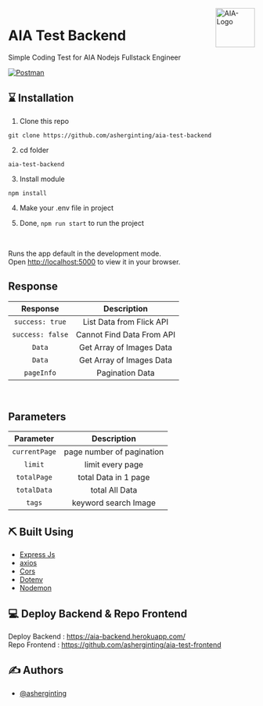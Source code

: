 <a href="https://aimeos.org/">
    <img src="https://user-images.githubusercontent.com/39787908/165537085-22b9b71d-16e8-4fce-8305-0c6a2abfff35.png" height="80" alt="AIA-Logo" title="AIA" align="right" />
</a>

# AIA Test Backend

Simple Coding Test for AIA Nodejs Fullstack Engineer



[![Postman](https://user-images.githubusercontent.com/39787908/165538995-8a6cb8d6-2be5-4b08-8a9c-c56411062d8e.png)](#)

## ⌛️ Installation

1. Clone this repo
```
git clone https://github.com/asherginting/aia-test-backend
```

2. cd folder
```
aia-test-backend

```
3. Install module
```
npm install
```

4. Make your .env file in project


5. Done, ```npm run start``` to run the project

<br>

Runs the app default in the development mode.\
Open [http://localhost:5000](http://localhost:5000) to view it in your browser.

## Response
|       Response       |        Description        |
| :------------------: | :-----------------------: |
| ```success: true```  | List Data from Flick API  |
| ```success: false``` | Cannot Find Data From API |
|      ```Data```      | Get Array of Images Data  |
|      ```Data```      | Get Array of Images Data  |
|    ```pageInfo```    |      Pagination Data      |

<br>

## Parameters
|     Parameter     |        Description        |
| :---------------: | :-----------------------: |
| ```currentPage``` | page number of pagination |
|    ```limit```    |     limit every page      |
|  ```totalPage```  |   total Data in 1 page    |
|  ```totalData```  |      total All Data       |
|    ```tags```     |   keyword search Image    |




## ⛏️ Built Using

- [Express Js](https://www.npmjs.com/package/express)
- [axios](https://www.npmjs.com/package/axios)
- [Cors](https://www.npmjs.com/package/cors)
- [Dotenv](https://www.npmjs.com/package/dotenv)
- [Nodemon](https://www.npmjs.com/package/nodemon)


## 💻 Deploy Backend & Repo Frontend

Deploy Backend : https://aia-backend.herokuapp.com/
<br>
Repo Frontend : https://github.com/asherginting/aia-test-frontend

## ✍️ Authors

- [@asherginting](https://github.com/asherginting)